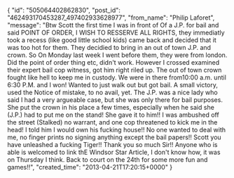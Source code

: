  {
   "id": "505064402862830",
   "post_id": "462493170453287_497402933628977",
   "from_name": "Philip Laforet",
   "message": "Btw Scott the first time I was in front of Of a J.P. for bail and said POINT OF ORDER, I WISH TO RESSERVE ALL RIGHTS, they immediatly took a recess (like good little school kids) came back and decided that it was too hot for them.  They decidied to bring in an out of town J.P. and crown.  So On Monday last week I went before them, they were from london. Did the point of order thing etc, didn't work.  However I crossed examined their expert bail cop witness, got him right riled up.  The out of town crown fought like hell to keep me in custody.  We were in there from10:00 a.m. until 6:30 P.M. and I won!  Wanted to just walk out but got bail. A small victory, used the Notice of mistake, to no avail, yet.  The J.P. was a nice lady who said I had a very argueable case, but she was only there for bail purposes. She put the crown in his place a few times, especially when he said she (J.P.) had to put me on the stand!  She gave it to him!!  I was ambushed off the street (Stalked) no warrant, and one cop threatened to kick me in the head! I told him I would own his fucking house!!  No one wanted to deal with me, no finger prints no signing anything except the bail papers!! Scott you have unleashed a fucking Tiger!!  Thank you so much Sir!! Anyone who is able is welcomed to link thE Windsor Star Article, I don't know how, it was on Thursday I think.  Back to court on the 24th for some more fun and games!!",
   "created_time": "2013-04-21T17:20:15+0000"
 }
